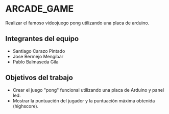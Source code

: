 # ARCADE_GAME

Realizar el famoso videojuego pong utilizando una placa de arduino.

## Integrantes del equipo

* Santiago Carazo Pintado 
* Jose Bermejo Mengíbar
* Pablo Balmaseda Gila

## Objetivos del trabajo

* Crear el juego "pong" funcional utilizando una placa de Arduino y panel led.
* Mostrar la puntuación del jugador y la puntuación máxima obtenida (highscore).

